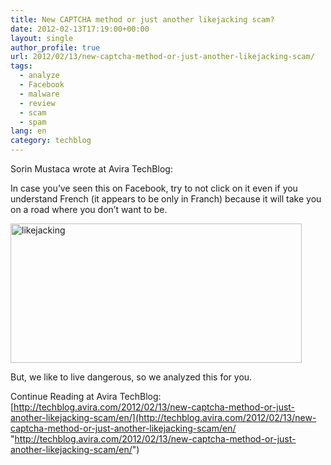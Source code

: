 ```yaml
---
title: New CAPTCHA method or just another likejacking scam?
date: 2012-02-13T17:19:00+00:00
layout: single
author_profile: true
url: 2012/02/13/new-captcha-method-or-just-another-likejacking-scam/
tags:
  - analyze
  - Facebook
  - malware
  - review
  - scam
  - spam
lang: en
category: techblog
---
```

Sorin Mustaca wrote at Avira TechBlog: 

In case you’ve seen this on Facebook, try to not click on it even if you understand French (it appears to be only in Franch) because it will take you on a road where you don’t want to be. 

[<img title="likejacking" border="0" alt="likejacking" src="http://lh4.ggpht.com/-CBqHxABjhtw/Tzk_JG3mXFI/AAAAAAAAEwQ/yPjcasqtAPQ/likejacking_thumb%25255B1%25255D.png?imgmax=800" width="466" height="223" />](http://lh4.ggpht.com/-w1gAni39XUs/Tzk_EqGw5bI/AAAAAAAAEwI/eZc6TJv5QkA/s1600-h/likejacking%25255B3%25255D.png) 

But, we like to live dangerous, so we analyzed this for you. 

Continue Reading at Avira TechBlog: [http://techblog.avira.com/2012/02/13/new-captcha-method-or-just-another-likejacking-scam/en/](http://techblog.avira.com/2012/02/13/new-captcha-method-or-just-another-likejacking-scam/en/ "http://techblog.avira.com/2012/02/13/new-captcha-method-or-just-another-likejacking-scam/en/")